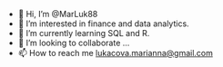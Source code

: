 - 👋 Hi, I’m @MarLuk88
- 👀 I’m interested in finance and data analytics.
- 🌱 I’m currently learning SQL and R.
- 💞️ I’m looking to collaborate ...
- 📫 How to reach me lukacova.marianna@gmail.com

<!---
MarLuk88/MarLuk88 is a ✨ special ✨ repository because its `README.md` (this file) appears on your GitHub profile.
You can click the Preview link to take a look at your changes.
--->
